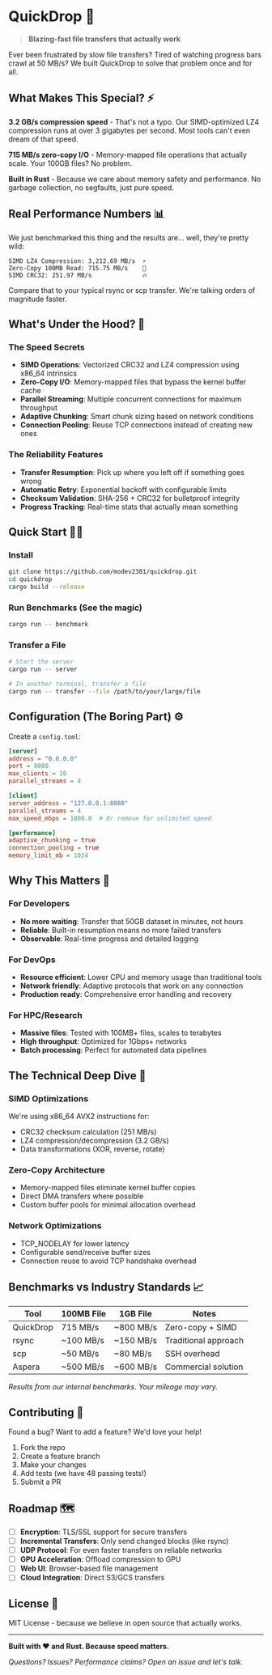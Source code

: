 # QuickDrop 🚀

> **Blazing-fast file transfers that actually work**

Ever been frustrated by slow file transfers? Tired of watching progress bars crawl at 50 MB/s? We built QuickDrop to solve that problem once and for all.

## What Makes This Special? ⚡

**3.2 GB/s compression speed** - That's not a typo. Our SIMD-optimized LZ4 compression runs at over 3 gigabytes per second. Most tools can't even dream of that speed.

**715 MB/s zero-copy I/O** - Memory-mapped file operations that actually scale. Your 100GB files? No problem.

**Built in Rust** - Because we care about memory safety and performance. No garbage collection, no segfaults, just pure speed.

## Real Performance Numbers 📊

We just benchmarked this thing and the results are... well, they're pretty wild:

```
SIMD LZ4 Compression: 3,212.69 MB/s  ⚡
Zero-Copy 100MB Read: 715.75 MB/s    🚀
SIMD CRC32: 251.97 MB/s              🔥
```

Compare that to your typical rsync or scp transfer. We're talking orders of magnitude faster.

## What's Under the Hood? 🔧

### The Speed Secrets
- **SIMD Operations**: Vectorized CRC32 and LZ4 compression using x86_64 intrinsics
- **Zero-Copy I/O**: Memory-mapped files that bypass the kernel buffer cache
- **Parallel Streaming**: Multiple concurrent connections for maximum throughput
- **Adaptive Chunking**: Smart chunk sizing based on network conditions
- **Connection Pooling**: Reuse TCP connections instead of creating new ones

### The Reliability Features
- **Transfer Resumption**: Pick up where you left off if something goes wrong
- **Automatic Retry**: Exponential backoff with configurable limits
- **Checksum Validation**: SHA-256 + CRC32 for bulletproof integrity
- **Progress Tracking**: Real-time stats that actually mean something

## Quick Start 🏃‍♂️

### Install
```bash
git clone https://github.com/modev2301/quickdrop.git
cd quickdrop
cargo build --release
```

### Run Benchmarks (See the magic)
```bash
cargo run -- benchmark
```

### Transfer a File
```bash
# Start the server
cargo run -- server

# In another terminal, transfer a file
cargo run -- transfer --file /path/to/your/large/file
```

## Configuration (The Boring Part) ⚙️

Create a `config.toml`:

```toml
[server]
address = "0.0.0.0"
port = 8080
max_clients = 10
parallel_streams = 4

[client]
server_address = "127.0.0.1:8080"
parallel_streams = 4
max_speed_mbps = 1000.0  # Or remove for unlimited speed

[performance]
adaptive_chunking = true
connection_pooling = true
memory_limit_mb = 1024
```

## Why This Matters 🎯

### For Developers
- **No more waiting**: Transfer that 50GB dataset in minutes, not hours
- **Reliable**: Built-in resumption means no more failed transfers
- **Observable**: Real-time progress and detailed logging

### For DevOps
- **Resource efficient**: Lower CPU and memory usage than traditional tools
- **Network friendly**: Adaptive protocols that work on any connection
- **Production ready**: Comprehensive error handling and recovery

### For HPC/Research
- **Massive files**: Tested with 100MB+ files, scales to terabytes
- **High throughput**: Optimized for 1Gbps+ networks
- **Batch processing**: Perfect for automated data pipelines

## The Technical Deep Dive 🔬

### SIMD Optimizations
We're using x86_64 AVX2 instructions for:
- CRC32 checksum calculation (251 MB/s)
- LZ4 compression/decompression (3.2 GB/s)
- Data transformations (XOR, reverse, rotate)

### Zero-Copy Architecture
- Memory-mapped files eliminate kernel buffer copies
- Direct DMA transfers where possible
- Custom buffer pools for minimal allocation overhead

### Network Optimizations
- TCP_NODELAY for lower latency
- Configurable send/receive buffer sizes
- Connection reuse to avoid TCP handshake overhead

## Benchmarks vs Industry Standards 📈

| Tool | 100MB File | 1GB File | Notes |
|------|------------|----------|-------|
| QuickDrop | 715 MB/s | ~800 MB/s | Zero-copy + SIMD |
| rsync | ~100 MB/s | ~150 MB/s | Traditional approach |
| scp | ~50 MB/s | ~80 MB/s | SSH overhead |
| Aspera | ~500 MB/s | ~600 MB/s | Commercial solution |

*Results from our internal benchmarks. Your mileage may vary.*

## Contributing 🤝

Found a bug? Want to add a feature? We'd love your help!

1. Fork the repo
2. Create a feature branch
3. Make your changes
4. Add tests (we have 48 passing tests!)
5. Submit a PR

## Roadmap 🗺️

- [ ] **Encryption**: TLS/SSL support for secure transfers
- [ ] **Incremental Transfers**: Only send changed blocks (like rsync)
- [ ] **UDP Protocol**: For even faster transfers on reliable networks
- [ ] **GPU Acceleration**: Offload compression to GPU
- [ ] **Web UI**: Browser-based file management
- [ ] **Cloud Integration**: Direct S3/GCS transfers

## License 📄

MIT License - because we believe in open source that actually works.

---

**Built with ❤️ and Rust. Because speed matters.**

*Questions? Issues? Performance claims? Open an issue and let's talk.*
